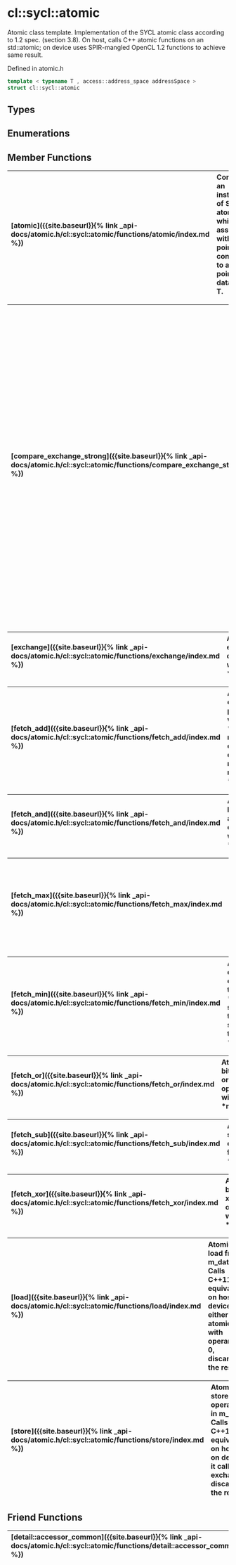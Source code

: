 ---
---
# cl::sycl::atomic

Atomic class template. Implementation of the SYCL atomic class according to 1.2 spec. (section 3.8). On host, calls C++ atomic functions on an std::atomic; on device uses SPIR-mangled OpenCL 1.2 functions to achieve same result.

Defined in atomic.h

```cpp
template < typename T , access::address_space addressSpace >
struct cl::sycl::atomic
```

## Types

## Enumerations

## Member Functions

| [atomic]({{site.baseurl}}{% link _api-docs/atomic.h/cl::sycl::atomic/functions/atomic/index.md %}) | Constructs an instance of SYCL atomic which is associated with the pointer ptr, converted to a pointer of data type T.  |
| :--- | :--- |

| [compare_exchange_strong]({{site.baseurl}}{% link _api-docs/atomic.h/cl::sycl::atomic/functions/compare_exchange_strong/index.md %}) | Atomically compare and optionally exchange expected with *m_data. Calls C++11 equivalent on host, has to be implemented "by hand" on device because OpenCL 1.2 and C++ 11 have different semantics for compare and exchange. If *m_data == expected, performs *m_data = desired and returns true. Otherwise, performs expected = *m_data and returns false.  |
| :--- | :--- |

| [exchange]({{site.baseurl}}{% link _api-docs/atomic.h/cl::sycl::atomic/functions/exchange/index.md %}) | Atomically exchange operand with *m_data.  |
| :--- | :--- |

| [fetch_add]({{site.baseurl}}{% link _api-docs/atomic.h/cl::sycl::atomic/functions/fetch_add/index.md %}) | Atomically add operand to *m_data. param operand the value to add to *m_data. param mem_order the ordering to use. Can only be memory_order_relaxed. return the old value of *m_data.  |
| :--- | :--- |

| [fetch_and]({{site.baseurl}}{% link _api-docs/atomic.h/cl::sycl::atomic/functions/fetch_and/index.md %}) | Atomically bitwise-and operand with *m_data.  |
| :--- | :--- |

| [fetch_max]({{site.baseurl}}{% link _api-docs/atomic.h/cl::sycl::atomic/functions/fetch_max/index.md %}) | Atomically compare operand to *m_data, storing the larger of the two in *m_data.  |
| :--- | :--- |

| [fetch_min]({{site.baseurl}}{% link _api-docs/atomic.h/cl::sycl::atomic/functions/fetch_min/index.md %}) | Atomically compare operand to *m_data, storing the smaller of the two in *m_data.  |
| :--- | :--- |

| [fetch_or]({{site.baseurl}}{% link _api-docs/atomic.h/cl::sycl::atomic/functions/fetch_or/index.md %}) | Atomically bitwise-or operand with *m_data.  |
| :--- | :--- |

| [fetch_sub]({{site.baseurl}}{% link _api-docs/atomic.h/cl::sycl::atomic/functions/fetch_sub/index.md %}) | Atomically subtract operand from *m_data.  |
| :--- | :--- |

| [fetch_xor]({{site.baseurl}}{% link _api-docs/atomic.h/cl::sycl::atomic/functions/fetch_xor/index.md %}) | Atomically bitwise-xor operand with *m_data.  |
| :--- | :--- |

| [load]({{site.baseurl}}{% link _api-docs/atomic.h/cl::sycl::atomic/functions/load/index.md %}) | Atomically load from m_data. Calls C++11 equivalent on host, on device it either calls atomic_add with operand = 0, discarding the result.  |
| :--- | :--- |

| [store]({{site.baseurl}}{% link _api-docs/atomic.h/cl::sycl::atomic/functions/store/index.md %}) | Atomically store operand in m_data. Calls C++11 equivalent on host, on device it calls exchange, discarding the result.  |
| :--- | :--- |


## Friend Functions

| [detail::accessor_common]({{site.baseurl}}{% link _api-docs/atomic.h/cl::sycl::atomic/functions/detail::accessor_common/index.md %}) | No description. |
| :--- | :--- |

